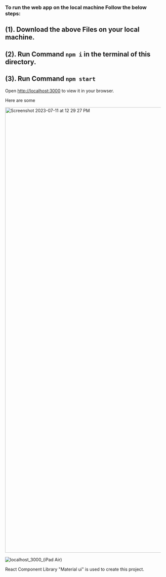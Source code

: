 ### To run the web app on the local machine Follow the below steps:

##  (1). Download the above Files on your local machine.
##  (2). Run Command `npm i` in the terminal of this directory.
## (3). Run Command `npm start`

Open [http://localhost:3000](http://localhost:3000) to view it in your browser.

Here are some 

<img width="1440" alt="Screenshot 2023-07-11 at 12 29 27 PM" src="https://github.com/shubhamrastoginew1/new-app/assets/86402183/d3a2e4ee-c6f7-43d3-bae6-388247d7a996">


![localhost_3000_(iPad Air)](https://github.com/shubhamrastoginew1/new-app/assets/86402183/7c0ada5e-5e92-4edd-b528-2ad7f9165226)

React Component Library "Material ui" is used to create this project.
